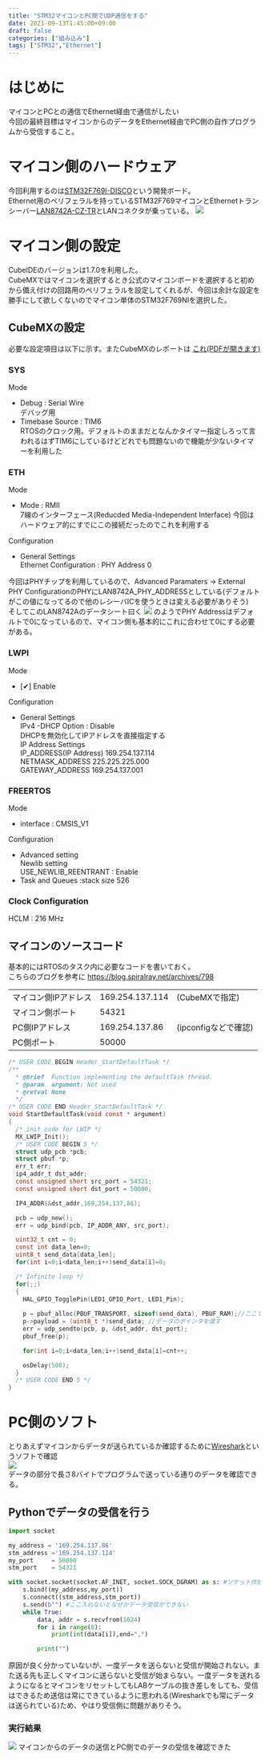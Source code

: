```yaml
---
title: "STM32マイコンとPC間でUDP通信をする"
date: 2021-09-13T1:45:00+09:00
draft: false
categories: ["組み込み"]
tags: ["STM32","Ethernet"]
---
```


# はじめに
マイコンとPCとの通信でEthernet経由で通信がしたい  
今回の最終目標はマイコンからのデータをEthernet経由でPC側の自作プログラムから受信すること。


# マイコン側のハードウェア
今回利用するのは[STM32F769I-DISCO](https://www.st.com/en/evaluation-tools/32f769idiscovery.html)という開発ボード。  
Ethernet用のペリフェラルを持っているSTM32F769マイコンとEthernetトランシーバー[LAN8742A-CZ-TR](https://www.microchip.com/en-us/product/LAN8742A)とLANコネクタが乗っている。
![](../F7disco.jpg)

# マイコン側の設定
CubeIDEのバージョンは1.7.0を利用した。  
CubeMXではマイコンを選択するとき公式のマイコンボードを選択すると初めから備え付けの回路用のペリフェラルを設定してくれるが、今回は余計な設定を勝手にして欲しくないのでマイコン単体のSTM32F769NIを選択した。

## CubeMXの設定
必要な設定項目は以下に示す。またCubeMXのレポートは
<a href="../ethernet_test2.pdf">これ(PDFが開きます)</a>

### SYS
Mode
* Debug : Serial Wire  
デバッグ用
* Timebase Source : TIM6  
RTOSのクロック用。デフォルトのままだとなんかタイマー指定しろって言われるはずTIM6にしているけどどれでも問題ないので機能が少ないタイマーを利用した
### ETH
Mode
* Mode : RMII  
7線のインターフェース(Reducded Media-Independent Interface)
今回はハードウェア的にすでにこの接続だったのでこれを利用する

Configuration
* General Settings  
Ethernet Configuration : PHY Address 0  

今回はPHYチップを利用しているので、Advanced Paramaters -> External PHY ConfigurationのPHYにLAN8742A_PHY_ADDRESSとしている(デフォルトがこの値になってるので他のレシーバICを使うときは変える必要がありそう)  
そしてこのLAN8742Aのデータシート曰く
![](../LAN8742A_datasheet_3_7_1.JPG)
のようでPHY Addressはデフォルトで0になっているので、マイコン側も基本的にこれに合わせて0にする必要がある。

### LWPI
Mode
* [✔] Enable

Configuration
* General Settings  
IPv4 -DHCP Option : Disable  
DHCPを無効化してIPアドレスを直接指定する  
IP Address Settings  
    IP_ADDRESS(IP Address) 169.254.137.114  
    NETMASK_ADDRESS 225.225.225.000  
    GATEWAY_ADDRESS 169.254.137.001  
### FREERTOS
Mode
* interface : CMSIS_V1

Configuration  
* Advanced setting  
Newlib setting  
    USE_NEWLIB_REENTRANT : Enable  
* Task and Queues :stack size 526  

### Clock Configuration
HCLM : 216 MHz

## マイコンのソースコード
基本的にはRTOSのタスク内に必要なコードを書いておく。  
こちらのブログを参考に https://blog.spiralray.net/archives/798  

||||
|----|----|----|
|マイコン側IPアドレス |169.254.137.114|(CubeMXで指定)|
|マイコン側ポート |54321||
|PC側IPアドレス| 169.254.137.86|(ipconfigなどで確認)|
|PC側ポート |50000||


```C
/* USER CODE BEGIN Header_StartDefaultTask */
/**
  * @brief  Function implementing the defaultTask thread.
  * @param  argument: Not used
  * @retval None
  */
/* USER CODE END Header_StartDefaultTask */
void StartDefaultTask(void const * argument)
{
  /* init code for LWIP */
  MX_LWIP_Init();
  /* USER CODE BEGIN 5 */
  struct udp_pcb *pcb;
  struct pbuf *p;
  err_t err;
  ip4_addr_t dst_addr;
  const unsigned short src_port = 54321;
  const unsigned short dst_port = 50000;

  IP4_ADDR(&dst_addr,169,254,137,86);

  pcb = udp_new();
  err = udp_bind(pcb, IP_ADDR_ANY, src_port);

  uint32_t cnt = 0;
  const int data_len=8;
  uint8_t send_data[data_len];
  for(int i=0;i<data_len;i++)send_data[i]=0;

  /* Infinite loop */
  for(;;)
  {
    HAL_GPIO_TogglePin(LED1_GPIO_Port, LED1_Pin);
    
    p = pbuf_alloc(PBUF_TRANSPORT, sizeof(send_data), PBUF_RAM);//ここでデータサイズ指定
    p->payload = (uint8_t *)send_data; //データのポインタを渡す
    err = udp_sendto(pcb, p, &dst_addr, dst_port);
    pbuf_free(p);

    for(int i=0;i<data_len;i++)send_data[i]=cnt++;

    osDelay(500);
  }
  /* USER CODE END 5 */
}
```

# PC側のソフト
とりあえずマイコンからデータが送られているか確認するために[Wireshark](https://forest.watch.impress.co.jp/library/software/wireshark/)というソフトで確認  
![](../Wireshark.JPG)  
データの部分で長さ8バイトでプログラムで送っている通りのデータを確認できる。

## Pythonでデータの受信を行う

```Python
import socket

my_address = '169.254.137.86'
stm_address ='169.254.137.114'
my_port     = 50000
stm_port    = 54321

with socket.socket(socket.AF_INET, socket.SOCK_DGRAM) as s: #ソケット作成 IPv4(AF_INET) UDP(SOCK_DGRAM)
    s.bind((my_address,my_port))
    s.connect((stm_address,stm_port))
    s.send(b"") #ここ入れないとなぜかデータ受信ができない
    while True:
        data, addr = s.recvfrom(1024)
        for i in range(8): 
            print(int(data[i]),end=",")

        print("")

```
原因が良く分かっていないが、一度データを送らないと受信が開始されない。また送る先も正しくマイコンに送らないと受信が始まらない。一度データを送れるようになるとマイコンをリセットしてもLABケーブルの抜き差しをしても、受信はできるため送信は常にできているように思われる(Wiresharkでも常にデータは送られている)ため、やはり受信側に問題がありそう。

### 実行結果
![](../python_socket_test.JPG)
マイコンからのデータの送信とPC側でのデータの受信を確認できた